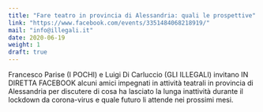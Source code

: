 ```yaml
---
title: "Fare teatro in provincia di Alessandria: quali le prospettive"
link: "https://www.facebook.com/events/3351484068218919/"
mail: "info@illegali.it"
date: 2020-06-19
weight: 1
draft: true
---
```


Francesco Parise (I POCHI) e Luigi Di Carluccio (GLI ILLEGALI) invitano IN DIRETTA FACEBOOK alcuni amici impegnati in attività teatrali in provincia di Alessandria per discutere di cosa ha lasciato la lunga inattività durante il lockdown da corona-virus e quale futuro li attende nei prossimi mesi. 
